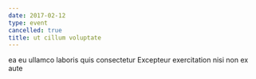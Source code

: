 ```yaml
---
date: 2017-02-12
type: event
cancelled: true
title: ut cillum voluptate
---
```

ea eu ullamco laboris quis consectetur Excepteur exercitation nisi non ex aute